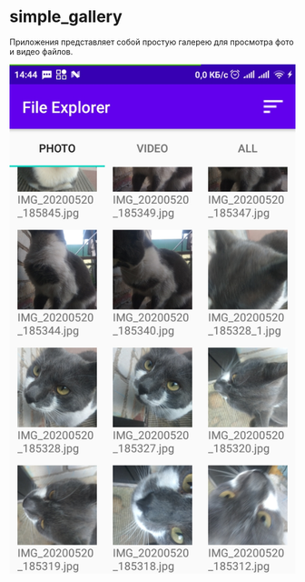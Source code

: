 # simple_gallery

Приложения представляет собой простую галерею для просмотра фото и видео файлов.


![Test Image 1](/screenshots/screenshot_1.jpg)
